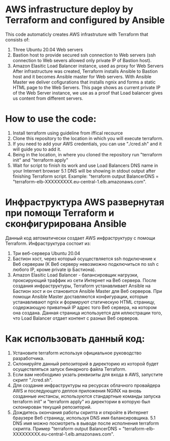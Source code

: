# AWS infrastructure deploy by Terraform and configured by Ansible

This code automaticly creates AWS infrastruture with Terraform that consists of: 
  1. Three Ubuntu 20.04 Web servers
  2. Bastion host to provide secured ssh connection to Web servers (ssh connection to Web severs allowed only private IP of Bastion host).
  3. Amazon Elasitic Load Balancer instance, used as proxy for Web Servers
After infrastructure was created, Terraform installs Ansible to Bastion host and it becomes Ansible master for Web servers.
With Ansible Master we deliver cofigurations that installs ngnix and forms a static HTML page to the Web Servers. This page shows as current private IP of the Web Server instance, we use as a proof that Load balancer gives us content from different servers.

# How to use the code:

1. Install terraform using guideline from iffical recource
2. Clone this repository to the location in which you will execute terraform.
3. If you need to add your AWS credentials, you can use "./cred.sh" and it will guide you to add it.
4. Being in the location, in where you cloned the repository run "terraform init" and "terraform apply"
5. Wait for script to finish its work and use Load Balancers DNS name in your Internert browser 
  5.1 DNS will be showing in stdout output after finishing Terraform script. Example: "terraform output
BalancerDNS = "terraform-elb-XXXXXXXXX.eu-central-1.elb.amazonaws.com".

# Инфраструктура AWS развернутая при помощи Terraform и сконфигурирована Ansible

Данный код автоматически создает AWS инфраструктуру с помощи Terraform. Инфраструктура состоит из:
  1. Три веб-сервера Ubuntu 20.04
  2. Бастион хост, через который осуществляется ssh подключение к Веб серверам (К Веб серверу невозможно подключиться по ssh с любого IP, кроме private ip Бастиона).
  3. Amazon Elasitic Load Balancer - балансировщик нагрузки, проксирующий траффик из сети Интернет на Веб сервера.
После создания инфраструктуры, Terraform устанавливает Ansible на Бастион хост и он становится Ansible Master для Веб серверов.
При помощи Ansible Master доставляются конфигурации, которые устанавливают ngnix и формируют статическую HTML страницу, содержающую приватный IP адрес того Веб сервера, на котором она создана. Данная страница используется для иллюстрации того, что Load Balancer отдает контент с разных Веб серверов. 

# Как использовать данный код:

1. Установите terraform используя официальное руководство разработчика.
2. Склонируйте данный репозиторий в директорию из которой будет осуществляться запуск бинарного файла Terraform.
3. Если вам необходимо укзать реквизиты для входа в AWS, запустите скрипт "./cred.sh".
4. Для создание инфраструктуры на ресурсах облачного провайдера AWS  и последующего деплоя приложения NGINX на вновь созданные инстансы, используются стандартные команды запуска terraform init" и "terraform apply" из директории в которую был склонирован текущий репозиторий.
5. Дождитесь окончания работы скрипта и откройте в Интернет браузере Веб страницу, используя DNS имя балансировщика.
  5.1 DNS имя можно посмотреть в выводе после исполнения terraform скрипта. Пример   "terraform output
BalancerDNS = "terraform-elb-XXXXXXXXX.eu-central-1.elb.amazonaws.com".

